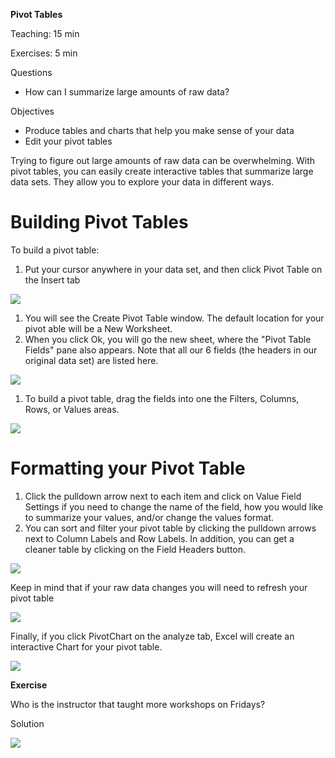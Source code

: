 **Pivot Tables**

Teaching: 15 min

Exercises: 5 min

Questions

- How can I summarize large amounts of raw data?

Objectives

- Produce tables and charts that help you make sense of your data
- Edit your pivot tables

Trying to figure out large amounts of raw data can be overwhelming. With pivot tables, you can easily create interactive tables that summarize large data sets. They allow you to explore your data in different ways.

# Building Pivot Tables

To build a pivot table:

1. Put your cursor anywhere in your data set, and then click Pivot Table on the Insert tab

![](RackMultipart20210621-4-13w22sh_html_d0557531185bbe89.png)

1. You will see the Create Pivot Table window. The default location for your pivot able will be a New Worksheet.
2. When you click Ok, you will go the new sheet, where the &quot;Pivot Table Fields&quot; pane also appears. Note that all our 6 fields (the headers in our original data set) are listed here.

![](RackMultipart20210621-4-13w22sh_html_10f1e0b4bb65afbe.png)

1. To build a pivot table, drag the fields into one the Filters, Columns, Rows, or Values areas.

![](RackMultipart20210621-4-13w22sh_html_b610307fc82948b2.png)

# Formatting your Pivot Table

1. Click the pulldown arrow next to each item and click on Value Field Settings if you need to change the name of the field, how you would like to summarize your values, and/or change the values format.
2. You can sort and filter your pivot table by clicking the pulldown arrows next to Column Labels and Row Labels. In addition, you can get a cleaner table by clicking on the Field Headers button.

![](RackMultipart20210621-4-13w22sh_html_d59ac2e180a52daf.png)

Keep in mind that if your raw data changes you will need to refresh your pivot table

![](RackMultipart20210621-4-13w22sh_html_8caa5ebb50b18396.png)

Finally, if you click PivotChart on the analyze tab, Excel will create an interactive Chart for your pivot table.

![](RackMultipart20210621-4-13w22sh_html_fbed8c194ad50e25.png)

**Exercise**

Who is the instructor that taught more workshops on Fridays?

Solution

![](RackMultipart20210621-4-13w22sh_html_ca19f752ebede4fd.png)
